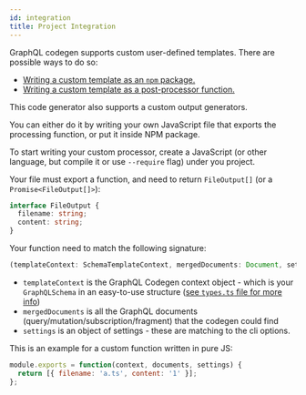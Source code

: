 ```yaml
---
id: integration
title: Project Integration
---
```


GraphQL codegen supports custom user-defined templates. There are possible ways to do so:

- [Writing a custom template as an `npm` package.](./package)
- [Writing a custom template as a post-processor function.](./post-processor)

This code generator also supports a custom output generators.

You can either do it by writing your own JavaScript file that exports the processing function, or put it inside NPM package.

To start writing your custom processor, create a JavaScript (or other language, but compile it or use `--require` flag) under you project.

Your file must export a function, and need to return `FileOutput[]` (or a `Promise<FileOutput[]>`):

```typescript
interface FileOutput {
  filename: string;
  content: string;
}
```

Your function need to match the following signature:

```typescript
(templateContext: SchemaTemplateContext, mergedDocuments: Document, settings: any) => FileOutput[] | Promise<FileOutput[]>;
```

- `templateContext` is the GraphQL Codegen context object - which is your `GraphQLSchema` in an easy-to-use structure ([see `types.ts` file for more info](../../packages/graphql-codegen-core/src/types.ts#L78))
- `mergedDocuments` is all the GraphQL documents (query/mutation/subscription/fragment) that the codegen could find
- `settings` is an object of settings - these are matching to the cli options.

This is an example for a custom function written in pure JS:

```js
module.exports = function(context, documents, settings) {
  return [{ filename: 'a.ts', content: '1' }];
};
```
